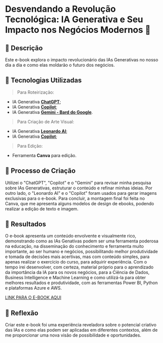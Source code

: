 # Desvendando a Revolução Tecnológica: IA Generativa e Seu Impacto nos Negócios Modernos 🌌

## 📒 Descrição
Este e-book explora o impacto revolucionário das IAs Generativas no nosso dia a dia e como elas moldarão o futuro dos negócios.

## 🤖 Tecnologias Utilizadas
> Para Roteirização:
- IA Generativa **[ChatGPT](https://chat.openai.com)**;
- IA Generativa **[Copilot](https://www.bing.com/search?toncp=0&FORM=hpcodx&q=Bing+AI&showconv=1)**;
- IA Generativa **[Gemini - Bard do Google](https://gemini.google.com/app)**.

> Para Criação de Arte Visual:
- IA Generativa **[Leonardo AI](https://leonardo.ai)**;
- IA Generativa **[Copilot](https://www.bing.com/search?toncp=0&FORM=hpcodx&q=Bing+AI&showconv=1)**;

> Para Edição:
- Ferramenta **Canva** para edição.

## 🧐 Processo de Criação
Utilizei o "ChatGPT", "Copilot" e o "Gemini" para revisar minha pesquisa sobre IAs Generativas, estruturar o conteúdo e refinar minhas ideias. Por outro lado, o "Leonardo AI" e o "Copilot" foram usados para gerar imagens exclusivas para o e-book. Para concluir, a montagem final foi feita no Canva, que me apresenta alguns modelos de design de ebooks, podendo realizar a edição de texto e imagem.

## 🚀 Resultados
O e-book apresenta um conteúdo envolvente e visualmente rico, demonstrando como as IAs Genativas podem ser uma ferramenta poderosa na educação, na disseminação do conhecimento e ferramenta muito importante, ao ser humano e negócios, possibilitando melhor produtividade e tomada de decisões mais acertivas, mas com conteúdo simples, para apenas realizar o exercício do curso, para adquirir experiência. Com o tempo irei desenvolver, com certeza, material próprio para o aprendizado da importância da IA para os novos negócios, para a Ciência de Dados, Business Intelligence e Machine Learning e como utilizá-la para obter melhores resultados e produtividade, com as ferramentas Power BI, Python e plataformas Azure e AWS.

[LINK PARA O E-BOOK AQUI](https://drive.google.com/open?id=1FzueMathC-VTiZhxHL7mfbpP3iXFAD1Y&usp=drive_fs)

## 💭 Reflexão
Criar este e-book foi uma experiência reveladora sobre o potencial criativo das IAs e como elas podem ser aplicadas em diferentes contextos, além de me proporcionar uma nova visão de possibilidade e oportunidades.
